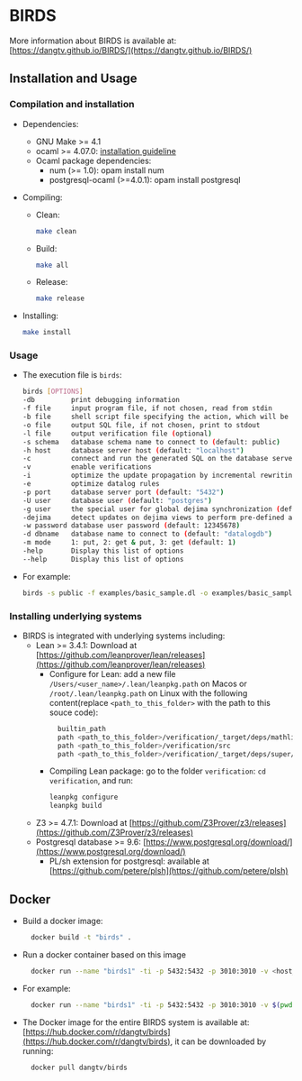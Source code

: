 # BIRDS

More information about BIRDS is available at: [https://dangtv.github.io/BIRDS/](https://dangtv.github.io/BIRDS/)

## Installation and Usage

### Compilation and installation

* Dependencies:
  * GNU Make >= 4.1
  * ocaml >= 4.07.0: [installation guideline](https://ocaml.org/docs/install.html)
  * Ocaml package dependencies:
    * num (>= 1.0): opam install num
    * postgresql-ocaml (>=4.0.1): opam install postgresql

* Compiling:
  * Clean:
    ```bash
    make clean
    ```
  * Build:
    ```bash
    make all
    ```
  * Release:
    ```bash
    make release
    ```
* Installing:
  ```bash 
  make install
  ```

### Usage

* The execution file is `birds`:
    ```bash
    birds [OPTIONS]
    -db         print debugging information
    -f file     input program file, if not chosen, read from stdin
    -b file     shell script file specifying the action, which will be executed when there is an update on the view, if not chosen, execute nothing
    -o file     output SQL file, if not chosen, print to stdout
    -l file     output verification file (optional)
    -s schema   database schema name to connect to (default: public)
    -h host     database server host (default: "localhost")
    -c          connect and run the generated SQL on the database server
    -v          enable verifications
    -i          optimize the update propagation by incremental rewriting rules
    -e          optimize datalog rules
    -p port     database server port (default: "5432")
    -U user     database user (default: "postgres")
    -g user     the special user for global dejima synchronization (default: "dejima")
    -dejima     detect updates on dejima views to perform pre-defined actions in the shell script file
    -w password database user password (default: 12345678)
    -d dbname   database name to connect to (default: "datalogdb")
    -m mode     1: put, 2: get & put, 3: get (default: 1)
    -help       Display this list of options
    --help      Display this list of options
    ```

* For example:
    ```bash
    birds -s public -f examples/basic_sample.dl -o examples/basic_sample.sql -v
    ```

### Installing underlying systems

* BIRDS is integrated with underlying systems including:
  * Lean >= 3.4.1: Download at [https://github.com/leanprover/lean/releases](https://github.com/leanprover/lean/releases)
    * Configure for Lean: add a new file `/Users/<user_name>/.lean/leanpkg.path` on Macos or `/root/.lean/leanpkg.path` on Linux with the following content(replace `<path_to_this_folder>` with the path to this souce code):
      ```bash 
        builtin_path
        path <path_to_this_folder>/verification/_target/deps/mathlib/.
        path <path_to_this_folder>/verification/src
        path <path_to_this_folder>/verification/_target/deps/super/src
      ```
    * Compiling Lean package: go to the folder `verification`: `cd verification`, and run:
      ```bash 
      leanpkg configure
      leanpkg build
      ```
  * Z3 >= 4.7.1: Download at [https://github.com/Z3Prover/z3/releases](https://github.com/Z3Prover/z3/releases)
  * Postgresql database >= 9.6: [https://www.postgresql.org/download/](https://www.postgresql.org/download/)
    * PL/sh extension for postgresql: available at [https://github.com/petere/plsh](https://github.com/petere/plsh)

## Docker 

* Build a docker image:
  ```bash 
    docker build -t "birds" .
  ```

* Run a docker container based on this image
  ```bash 
    docker run --name "birds1" -ti -p 5432:5432 -p 3010:3010 -v <host_folder>:<container_folder> birds
  ```

* For example:
  ```bash 
    docker run --name "birds1" -ti -p 5432:5432 -p 3010:3010 -v $(pwd)/examples:/root/examples birds
  ```

* The Docker image for the entire BIRDS system is available at: [https://hub.docker.com/r/dangtv/birds](https://hub.docker.com/r/dangtv/birds), it can be downloaded by running:
  ```bash
    docker pull dangtv/birds
  ```

